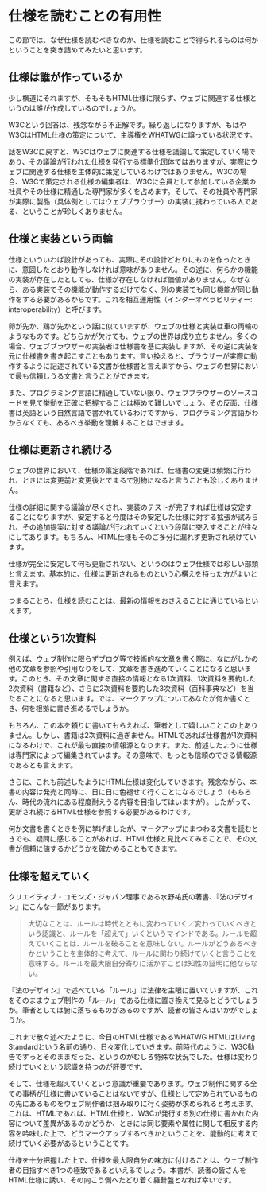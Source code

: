 <!-- ch1-7_test.md.txt (4ページ、3000～4600字想定) -->
<!-- 仕様を読まないでてきとーなことを言っている人をdisるコーナー? -->
# 仕様を読むことの有用性

この節では、なぜ仕様を読むべきなのか、仕様を読むことで得られるものは何かということを突き詰めてみたいと思います。


## 仕様は誰が作っているか

少し横道にそれますが、そもそもHTML仕様に限らず、ウェブに関連する仕様というのは誰が作成しているのでしょうか。

W3Cという回答は、残念ながら不正解です。繰り返しになりますが、もはやW3CはHTML仕様の策定について、主導権をWHATWGに譲っている状況です。

話をW3Cに戻すと、W3Cはウェブに関連する仕様を議論して策定していく場であり、その議論が行われた仕様を発行する標準化団体ではありますが、実際にウェブに関連する仕様を主体的に策定しているわけではありません。W3Cの場合、W3Cで策定される仕様の編集者は、W3Cに会員として参加している企業の社員やその仕様に精通した専門家が多くを占めます。そして、その社員や専門家が実際に製品（具体例としてはウェブブラウザー）の実装に携わっている人である、ということが珍しくありません。


## 仕様と実装という両輪

仕様といういわば設計があっても、実際にその設計どおりにものを作ったときに、意図したとおり動作しなければ意味がありません。その逆に、何らかの機能の実装が存在したとしても、仕様が存在しなければ価値がありません。なぜなら、ある実装でその機能が動作するだけでなく、別の実装でも同じ機能が同じ動作をする必要があるからです。これを相互運用性（インターオペラビリティー: interoperability）と呼びます。

卵が先か、鶏が先かという話に似ていますが、ウェブの仕様と実装は車の両輪のようなものです。どちらかが欠けても、ウェブの世界は成り立ちません。多くの場合、ウェブブラウザーの実装者は仕様書を基に実装しますが、その逆に実装を元に仕様書を書き起こすこともあります。言い換えると、ブラウザーが実際に動作するように記述されている文書が仕様書と言えますから、ウェブの世界において最も信頼しうる文書と言うことができます。

また、プログラミング言語に精通していない限り、ウェブブラウザーのソースコードを見て挙動を正確に把握することは極めて難しいでしょう。その反面、仕様書は英語という自然言語で書かれているわけですから、プログラミング言語がわからなくても、あるべき挙動を理解することはできます。


## 仕様は更新され続ける

ウェブの世界において、仕様の策定段階であれば、仕様書の変更は頻繁に行われ、ときには変更前と変更後とでまるで別物になると言うことも珍しくありません。

仕様の詳細に関する議論が尽くされ、実装のテストが完了すれば仕様は安定することになりますが、安定すると今度はその安定した仕様に対する拡張が試みられ、その追加提案に対する議論が行われていくという段階に突入することが往々にしてあります。もちろん、HTML仕様もそのご多分に漏れず更新され続けています。

仕様が完全に安定して何も更新されない、というのはウェブ仕様では珍しい部類と言えます。基本的に、仕様は更新されるものという心構えを持った方がよいと言えます。

つまることろ、仕様を読むことは、最新の情報をおさえることに通じているといえます。

## 仕様という1次資料

例えば、ウェブ制作に限らずブログ等で技術的な文章を書く際に、なにがしかの他の文章を参照や引用なりをして、文章を書き進めていくことになると思います。このとき、その文章に関する直接の情報となる1次資料、1次資料を要約した2次資料（書籍など）、さらに2次資料を要約した3次資料（百科事典など）を当たることになると思います。では、マークアップについてあなたが何か書くとき、何を根拠に書き進めるでしょうか。

もちろん、この本を頼りに書いてもらえれば、筆者として嬉しいことこの上ありません。しかし、書籍は2次資料に過ぎません。HTMLであれば仕様書が1次資料になるわけで、これが最も直接の情報源となります。また、前述したように仕様は専門家によって編集されています。その意味で、もっとも信頼のできる情報源であるとも言えます。

さらに、これも前述したようにHTML仕様は変化していきます。残念ながら、本書の内容は発売と同時に、日に日に色褪せて行くことになるでしょう（もちろん、時代の流れにある程度耐えうる内容を目指してはいますが）。したがって、更新され続けるHTML仕様を参照する必要があるわけです。

何か文書を書くときを例に挙げましたが、マークアップにまつわる文書を読むときでも、疑問に感じることがあれば、HTML仕様と見比べてみることで、その文書が信頼に値するかどうかを確かめることもできます。


## 仕様を超えていく

クリエイティブ・コモンズ・ジャパン理事である水野祐氏の著書、『法のデザイン』にこんな一節があります。

> 大切なことは、ルールは時代とともに変わっていく／変わっていくべきという認識と、ルールを「超えて」いくというマインドである。ルールを超えていくことは、ルールを破ることを意味しない。ルールがどうあるべきかということを主体的に考えて、ルールに関わり続けていくと言うことを意味する。ルールを最大限自分寄りに活かすことは知性の証明に他ならない。

『法のデザイン』で述べている「ルール」は法律を主眼に置いていますが、これをそのままウェブ制作の「ルール」である仕様に置き換えて見るとどうでしょうか。筆者としては腑に落ちるものがあるのですが、読者の皆さんはいかがでしょうか。

これまで散々述べたように、今日のHTML仕様であるWHATWG HTMLはLiving Standardという名前の通り、日々変化していきます。前時代のように、W3C勧告でずっとそのままだった、というのがむしろ特殊な状況でした。仕様は変わり続けていくという認識を持つのが肝要です。

そして、仕様を超えていくという意識が重要であります。ウェブ制作に関する全ての事柄が仕様に書いていることはないですが、仕様として定められているものの先にあるものをウェブ制作者は掴み取りに行く姿勢が求められると考えます。これは、HTMLであれば、HTML仕様と、W3Cが発行する別の仕様に書かれた内容について差異があるのかどうか、ときには同じ要素や属性に関して相反する内容を吟味した上で、どうマークアップするべきかということを、能動的に考えて続けていく必要があるということです。

仕様を十分把握した上で、仕様を最大限自分の味方に付けることは、ウェブ制作者の目指すべき1つの極致であるといえるでしょう。本書が、読者の皆さんをHTML仕様に誘い、その向こう側へたどり着く羅針盤となれば幸いです。
